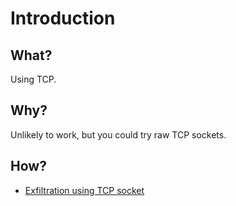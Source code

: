 # Introduction

## What?

Using TCP.

## Why?

Unlikely to work, but you could try raw TCP sockets. 

## How?

* [Exfiltration using TCP socket](exfil.md)







